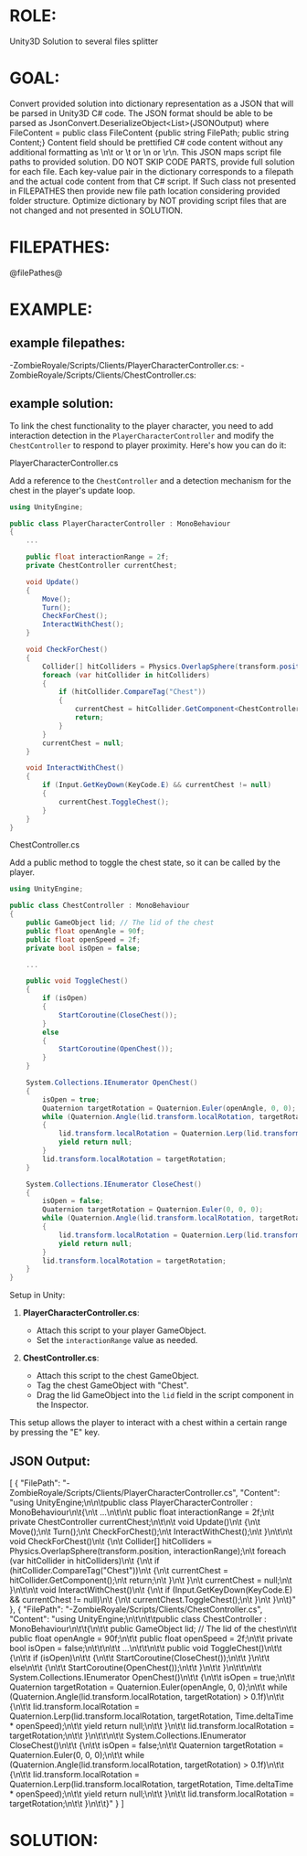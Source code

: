 # ROLE:
Unity3D Solution to several files splitter

# GOAL:
Convert provided solution into dictionary representation as a JSON that will be parsed in Unity3D C# code.
The JSON format should be able to be parsed as JsonConvert.DeserializeObject<List<FileContent>>(JSONOutput) where 
FileContent = public class FileContent {public string FilePath; public string Content;}
Content field should be prettified C# code content without any additional formatting as \n\t or \t or \n or \r\n.
This JSON maps script file paths to provided solution.
DO NOT SKIP CODE PARTS, provide full solution for each file.
Each key-value pair in the dictionary corresponds to a filepath and the actual code content from that C# script.
If Such class not presented in FILEPATHES then provide new file path location considering provided folder structure.
Optimize dictionary by NOT providing script files that are not changed and not presented in SOLUTION.

# FILEPATHES:
@filePathes@

# EXAMPLE:
## example filepathes:
-ZombieRoyale/Scripts/Clients/PlayerCharacterController.cs:
-ZombieRoyale/Scripts/Clients/ChestController.cs:
## example solution:

To link the chest functionality to the player character, you need to add interaction detection in the `PlayerCharacterController` and modify the `ChestController` to respond to player proximity. Here's how you can do it:

PlayerCharacterController.cs

Add a reference to the `ChestController` and a detection mechanism for the chest in the player's update loop.

```csharp
using UnityEngine;

public class PlayerCharacterController : MonoBehaviour
{
    ...

    public float interactionRange = 2f;
    private ChestController currentChest;

    void Update()
    {
        Move();
        Turn();
        CheckForChest();
        InteractWithChest();
    }

    void CheckForChest()
    {
        Collider[] hitColliders = Physics.OverlapSphere(transform.position, interactionRange);
        foreach (var hitCollider in hitColliders)
        {
            if (hitCollider.CompareTag("Chest"))
            {
                currentChest = hitCollider.GetComponent<ChestController>();
                return;
            }
        }
        currentChest = null;
    }

    void InteractWithChest()
    {
        if (Input.GetKeyDown(KeyCode.E) && currentChest != null)
        {
            currentChest.ToggleChest();
        }
    }
}
```

ChestController.cs

Add a public method to toggle the chest state, so it can be called by the player.

```csharp
using UnityEngine;

public class ChestController : MonoBehaviour
{
    public GameObject lid; // The lid of the chest
    public float openAngle = 90f;
    public float openSpeed = 2f;
    private bool isOpen = false;

    ...

    public void ToggleChest()
    {
        if (isOpen)
        {
            StartCoroutine(CloseChest());
        }
        else
        {
            StartCoroutine(OpenChest());
        }
    }

    System.Collections.IEnumerator OpenChest()
    {
        isOpen = true;
        Quaternion targetRotation = Quaternion.Euler(openAngle, 0, 0);
        while (Quaternion.Angle(lid.transform.localRotation, targetRotation) > 0.1f)
        {
            lid.transform.localRotation = Quaternion.Lerp(lid.transform.localRotation, targetRotation, Time.deltaTime * openSpeed);
            yield return null;
        }
        lid.transform.localRotation = targetRotation;
    }

    System.Collections.IEnumerator CloseChest()
    {
        isOpen = false;
        Quaternion targetRotation = Quaternion.Euler(0, 0, 0);
        while (Quaternion.Angle(lid.transform.localRotation, targetRotation) > 0.1f)
        {
            lid.transform.localRotation = Quaternion.Lerp(lid.transform.localRotation, targetRotation, Time.deltaTime * openSpeed);
            yield return null;
        }
        lid.transform.localRotation = targetRotation;
    }
}
```

Setup in Unity:

1. **PlayerCharacterController.cs**:
   - Attach this script to your player GameObject.
   - Set the `interactionRange` value as needed.

2. **ChestController.cs**:
   - Attach this script to the chest GameObject.
   - Tag the chest GameObject with "Chest".
   - Drag the lid GameObject into the `lid` field in the script component in the Inspector.

This setup allows the player to interact with a chest within a certain range by pressing the "E" key.


## JSON Output:
[
    {
        "FilePath": "-ZombieRoyale/Scripts/Clients/PlayerCharacterController.cs",
        "Content": "using UnityEngine;\n\n\tpublic class PlayerCharacterController : MonoBehaviour\n\t{\n\t    ...\n\t\n\t    public float interactionRange = 2f;\n\t    private ChestController currentChest;\n\t\n\t    void Update()\n\t    {\n\t        Move();\n\t        Turn();\n\t        CheckForChest();\n\t        InteractWithChest();\n\t    }\n\t\n\t    void CheckForChest()\n\t    {\n\t        Collider[] hitColliders = Physics.OverlapSphere(transform.position, interactionRange);\n\t        foreach (var hitCollider in hitColliders)\n\t        {\n\t            if (hitCollider.CompareTag(\"Chest\"))\n\t            {\n\t                currentChest = hitCollider.GetComponent<ChestController>();\n\t                return;\n\t            }\n\t        }\n\t        currentChest = null;\n\t    }\n\t\n\t    void InteractWithChest()\n\t    {\n\t        if (Input.GetKeyDown(KeyCode.E) && currentChest != null)\n\t        {\n\t            currentChest.ToggleChest();\n\t        }\n\t    }\n\t}"
    },
    {
        "FilePath": "-ZombieRoyale/Scripts/Clients/ChestController.cs",
        "Content": "using UnityEngine;\n\t\n\t\tpublic class ChestController : MonoBehaviour\n\t\t{\n\t\t    public GameObject lid; // The lid of the chest\n\t\t    public float openAngle = 90f;\n\t\t    public float openSpeed = 2f;\n\t\t    private bool isOpen = false;\n\t\t\n\t\t    ...\n\t\t\n\t\t    public void ToggleChest()\n\t\t    {\n\t\t        if (isOpen)\n\t\t        {\n\t\t            StartCoroutine(CloseChest());\n\t\t        }\n\t\t        else\n\t\t        {\n\t\t            StartCoroutine(OpenChest());\n\t\t        }\n\t\t    }\n\t\t\n\t\t    System.Collections.IEnumerator OpenChest()\n\t\t    {\n\t\t        isOpen = true;\n\t\t        Quaternion targetRotation = Quaternion.Euler(openAngle, 0, 0);\n\t\t        while (Quaternion.Angle(lid.transform.localRotation, targetRotation) > 0.1f)\n\t\t        {\n\t\t            lid.transform.localRotation = Quaternion.Lerp(lid.transform.localRotation, targetRotation, Time.deltaTime * openSpeed);\n\t\t            yield return null;\n\t\t        }\n\t\t        lid.transform.localRotation = targetRotation;\n\t\t    }\n\t\t\n\t\t    System.Collections.IEnumerator CloseChest()\n\t\t    {\n\t\t        isOpen = false;\n\t\t        Quaternion targetRotation = Quaternion.Euler(0, 0, 0);\n\t\t        while (Quaternion.Angle(lid.transform.localRotation, targetRotation) > 0.1f)\n\t\t        {\n\t\t            lid.transform.localRotation = Quaternion.Lerp(lid.transform.localRotation, targetRotation, Time.deltaTime * openSpeed);\n\t\t            yield return null;\n\t\t        }\n\t\t        lid.transform.localRotation = targetRotation;\n\t\t    }\n\t\t}"
    }
]


# SOLUTION: